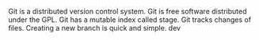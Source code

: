 Git is a distributed version control system.
Git is free software distributed under the GPL.
Git has a mutable index called stage.
Git tracks changes of files.
Creating a new branch is quick and simple.
dev
